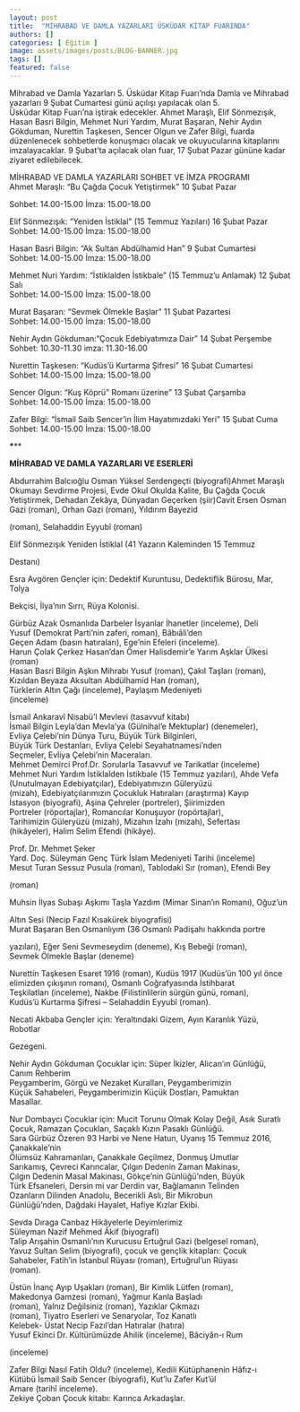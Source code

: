 ```yaml
---
layout: post
title:  "MİHRABAD VE DAMLA YAZARLARI ÜSKÜDAR KİTAP FUARINDA"
authors: []
categories: [ Eğitim ]
image: assets/images/posts/BLOG-BANNER.jpg
tags: []
featured: false
---
```

Mihrabad ve Damla Yazarları 5. Üsküdar Kitap Fuarı’nda Damla ve Mihrabad yazarları 9 Şubat Cumartesi günü açılışı yapılacak olan 5.  
Üsküdar Kitap Fuarı’na iştirak edecekler. Ahmet Maraşlı, Elif Sönmezışık, Hasan Basri Bilgin, Mehmet Nuri Yardım, Murat Başaran, Nehir Aydın Gökduman, Nurettin Taşkesen, Sencer Olgun ve Zafer Bilgi, fuarda düzenlenecek sohbetlerde konuşmacı olacak ve okuyucularına kitaplarını imzalayacaklar. 9 Şubat’ta açılacak olan fuar, 17 Şubat Pazar gününe kadar ziyaret edilebilecek.

MİHRABAD VE DAMLA YAZARLARI SOHBET VE İMZA PROGRAMI  
Ahmet Maraşlı: “Bu Çağda Çocuk Yetiştirmek” 10 Şubat Pazar

Sohbet: 14.00-15.00 İmza: 15.00-18.00

  
Elif Sönmezışık: “Yeniden İstiklal” (15 Temmuz Yazıları) 16 Şubat Pazar  
Sohbet: 14.00-15.00 İmza: 15.00-18.00

  
Hasan Basri Bilgin: “Ak Sultan Abdülhamid Han” 9 Şubat Cumartesi  
Sohbet: 14.00-15.00 İmza: 15.00-18.00

  
Mehmet Nuri Yardım: “İstiklalden İstikbale” (15 Temmuz’u Anlamak) 12 Şubat Salı  
Sohbet: 14.00-15.00 İmza: 15.00-18.00

  
Murat Başaran: “Sevmek Ölmekle Başlar” 11 Şubat Pazartesi  
Sohbet: 14.00-15.00 İmza: 15.00-18.00

  
Nehir Aydın Gökduman:“Çocuk Edebiyatımıza Dair” 14 Şubat Perşembe  
Sohbet: 10.30-11.30 imza: 11.30-16.00

  
Nurettin Taşkesen: “Kudüs’ü Kurtarma Şifresi” 16 Şubat Cumartesi  
Sohbet: 14.00-15.00 İmza: 15.00-18.00

  
Sencer Olgun: “Kuş Köprü” Romanı üzerine” 13 Şubat Çarşamba  
Sohbet: 14.00-15.00 İmza: 15.00-18.00

  
Zafer Bilgi: “İsmail Saib Sencer’in İlim Hayatımızdaki Yeri” 15 Şubat Cuma  
Sohbet: 14.00-15.00 İmza: 15.00-18.00

**\*****

**MİHRABAD VE DAMLA YAZARLARI VE ESERLERİ**

Abdurrahim Balcıoğlu Osman Yüksel Serdengeçti (biyografi)Ahmet Maraşlı Okumayı Sevdirme Projesi, Evde Okul Okulda Kalite, Bu Çağda Çocuk Yetiştirmek, Dehadan Zekâya, Dünyadan Geçerken (şiir)Cavit Ersen Osman Gazi (roman), Orhan Gazi (roman), Yıldırım Bayezid

(roman), Selahaddin Eyyubî (roman)

Elif Sönmezışık Yeniden İstiklal (41 Yazarın Kaleminden 15 Temmuz

Destanı)

Esra Avgören Gençler için: Dedektif Kuruntusu, Dedektiflik Bürosu, Mar, Tolya

Bekçisi, İlya’nın Sırrı, Rüya Kolonisi.

Gürbüz Azak Osmanlıda Darbeler İsyanlar İhanetler (inceleme), Deli  
Yusuf (Demokrat Parti’nin zaferi, roman), Bâbıâli’den  
Geçen Adam (basın hatıraları), Ege’nin Efeleri (inceleme).  
Harun Çolak Çerkez Hasan’dan Ömer Halisdemir’e Yarım Aşklar Ülkesi (roman)  
Hasan Basri Bilgin Aşkın Mihrabı Yusuf (roman), Çakıl Taşları (roman),  
Kızıldan Beyaza Aksultan Abdülhamid Han (roman),  
Türklerin Altın Çağı (inceleme), Paylaşım Medeniyeti  
(inceleme)

İsmail Ankaravî Nisabü’l Mevlevi (tasavvuf kitabı)  
İsmail Bilgin Leyla’dan Mevla’ya (Gülnihal’e Mektuplar) (denemeler),  
Evliya Çelebi’nin Dünya Turu, Büyük Türk Bilginleri,  
Büyük Türk Destanları, Evliya Çelebi Seyahatnamesi’nden  
Seçmeler, Evliya Çelebi’nin Maceraları.  
Mehmet Demirci Prof.Dr. Sorularla Tasavvuf ve Tarikatlar (inceleme)  
Mehmet Nuri Yardım İstiklalden İstikbale (15 Temmuz yazıları), Ahde Vefa  
(Unutulmayan Edebiyatçılar), Edebiyatımızın Güleryüzü  
(mizah), Edebiyatçılarımızın Çocukluk Hatıraları (araştırma) Kayıp  
İstasyon (biyografi), Aşina Çehreler (portreler), Şiirimizden  
Portreler (röportajlar), Romancılar Konuşuyor (ropörtajlar),  
Tarihimizin Güleryüzü (mizah), Mizahın İzahı (mizah), Sefertası  
(hikâyeler), Halim Selim Efendi (hikâye).

Prof. Dr. Mehmet Şeker  
Yard. Doç. Süleyman Genç Türk İslam Medeniyeti Tarihi (inceleme)  
Mesut Turan Sessuz Pusula (roman), Tablodaki Sır (roman), Efendi Bey

(roman)

Muhsin İlyas Subaşı Aşkımı Taşla Yazdım (Mimar Sinan’ın Romanı), Oğuz’un

Altın Sesi (Necip Fazıl Kısakürek biyografisi)  
Murat Başaran Ben Osmanlıyım (36 Osmanlı Padişahı hakkında portre

yazıları), Eğer Seni Sevmeseydim (deneme), Kış Bebeği (roman),  
Sevmek Ölmekle Başlar (deneme)

Nurettin Taşkesen Esaret 1916 (roman), Kudüs 1917 (Kudüs’ün 100 yıl önce  
elimizden çıkışının romanı), Osmanlı Coğrafyasında İstihbarat  
Teşkilatları (inceleme), Nakbe (Filistinlilerin sürgün günü, roman),  
Kudüs’ü Kurtarma Şifresi &#8211; Selahaddin Eyyubî (roman).

Necati Akbaba Gençler için: Yeraltındaki Gizem, Ayın Karanlık Yüzü, Robotlar

Gezegeni.

Nehir Aydın Gökduman Çocuklar için: Süper İkizler, Alican’ın Günlüğü, Canım Rehberim  
Peygamberim, Görgü ve Nezaket Kuralları, Peygamberimizin  
Küçük Sahabeleri, Peygamberimizin Küçük Dostları, Pamuktan  
Masallar.

Nur Dombaycı Çocuklar için: Mucit Torunu Olmak Kolay Değil, Asık Suratlı  
Çocuk, Ramazan Çocukları, Saçaklı Kızın Pasaklı Günlüğü.  
Sara Gürbüz Özeren 93 Harbi ve Nene Hatun, Uyanış 15 Temmuz 2016, Çanakkale’nin  
Ölümsüz Kahramanları, Çanakkale Geçilmez, Donmuş Umutlar  
Sarıkamış, Çevreci Karıncalar, Çılgın Dedenin Zaman Makinası,  
Çılgın Dedenin Masal Makinası, Gökçe’nin Günlüğü’nden, Büyük  
Türk Efsaneleri, Dersin mi var Derdin var, Bağlamanın Telinden  
Ozanların Dilinden Anadolu, Becerikli Aslı, Bir Mikrobun  
Günlüğü’nden, Dağdaki Hayalet, Hafiye Kızlar Ekibi.

Sevda Dıraga Canbaz Hikâyelerle Deyimlerimiz  
Süleyman Nazif Mehmed Âkif (biyografi)  
Talip Arışahin Osmanlı’nın Kurucusu Ertuğrul Gazi (belgesel roman),  
Yavuz Sultan Selim (biyografi), çocuk ve gençlik kitapları: Çocuk  
Sahabeler, Fatih’in İstanbul Rüyası (roman), Ertuğrul’un Rüyası  
(roman).

Üstün İnanç Ayıp Uşakları (roman), Bir Kimlik Lütfen (roman),  
Makedonya Gamzesi (roman), Yağmur Kanla Başladı  
(roman), Yalnız Değilsiniz (roman), Yazıklar Çıkmazı  
(roman), Tiyatro Eserleri ve Senaryolar, Toz Kanatlı  
Kelebek- Üstat Necip Fazıl’dan Hatıralar (hatıra)  
Yusuf Ekinci Dr. Kültürümüzde Ahilik (inceleme), Bâciyân-ı Rum

(inceleme)

Zafer Bilgi Nasıl Fatih Oldu? (inceleme), Kedili Kütüphanenin Hâfız-ı  
Kütübü İsmail Saib Sencer (biyografi), Kut’lu Zafer Kut’ül  
Amare (tarihî inceleme).  
Zekiye Çoban Çocuk kitabı: Karınca Arkadaşlar.